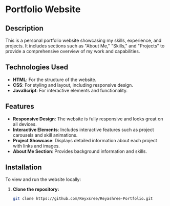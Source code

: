 # Portfolio Website

## Description

This is a personal portfolio website showcasing my skills, experience, and projects. It includes sections such as "About Me," "Skills," and "Projects" to provide a comprehensive overview of my work and capabilities.

## Technologies Used

- **HTML**: For the structure of the website.
- **CSS**: For styling and layout, including responsive design.
- **JavaScript**: For interactive elements and functionality.

## Features

- **Responsive Design**: The website is fully responsive and looks great on all devices.
- **Interactive Elements**: Includes interactive features such as project carousels and skill animations.
- **Project Showcase**: Displays detailed information about each project with links and images.
- **About Me Section**: Provides background information and skills.

## Installation

To view and run the website locally:

1. **Clone the repository:**

   ```bash
   git clone https://github.com/Reyxsree/Reyashree-Portfolio.git
